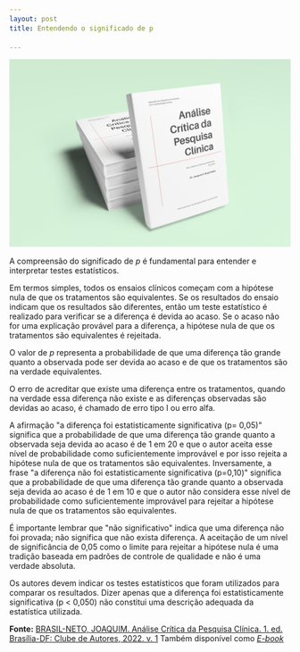 ```yaml
---
layout: post
title: Entendendo o significado de p

---
```

![ ](/images/mockup.png)



A compreensão do significado de *p* é fundamental para entender e interpretar testes estatísticos. 

Em termos simples, todos os ensaios clínicos começam com a hipótese nula de que os tratamentos são equivalentes. Se os resultados do ensaio indicam que os resultados são diferentes, então um teste estatístico é realizado para verificar se a diferença é devida ao acaso. Se o acaso não for uma explicação provável para a diferença, a hipótese nula de que os tratamentos são equivalentes é rejeitada. 

O valor de *p* representa a probabilidade de que uma diferença tão grande quanto a observada pode ser devida ao acaso e de que os tratamentos são na verdade equivalentes. 

O erro de acreditar que existe uma diferença entre os tratamentos, quando na verdade essa diferença não existe e as diferenças observadas são devidas ao acaso, é chamado de erro tipo I ou erro alfa. 

A afirmação "a diferença foi estatisticamente significativa (p= 0,05)" significa que a probabilidade de que uma diferença tão grande quanto a observada seja devida ao acaso é de 1 em 20 e que o autor aceita esse nível de probabilidade como suficientemente improvável e por isso rejeita a hipótese nula de que os tratamentos são equivalentes. Inversamente, a frase "a diferença não foi estatisticamente significativa (p=0,10)" significa que a probabilidade de que uma diferença tão grande quanto a observada seja devida ao acaso é de 1 em 10 e que o autor não considera esse nível de probabilidade como suficientemente improvável para rejeitar a hipótese nula de que os tratamentos são equivalentes. 

É importante lembrar que "não significativo" indica que uma diferença não foi provada; não significa que não exista diferença. A aceitação de um nível de significância de 0,05 como o limite para rejeitar a hipótese nula é uma tradição baseada em padrões de controle de qualidade e não é uma verdade absoluta.

 Os autores devem indicar os testes estatísticos que foram utilizados para comparar os resultados. Dizer apenas que a diferença foi estatisticamente significativa (p < 0,050) não constitui uma descrição adequada da estatística utilizada.

**Fonte:** [BRASIL-NETO, JOAQUIM. Análise Crítica da Pesquisa Clínica. 1. ed. Brasília-DF: Clube de Autores, 2022. v. 1](https://clubedeautores.com.br/livro/analise-critica-da-pesquisa-clinica) Também disponível como [*E-book*](https://www.amazon.com.br/An%C3%A1lise-Cr%C3%ADtica-Pesquisa-Cl%C3%ADnica-profissionais-ebook/dp/B0BWWVZF1T/ref=sr_1_2?__mk_pt_BR=%C3%85M%C3%85%C5%BD%C3%95%C3%91&crid=4JGSXAU9MBP9&dib=eyJ2IjoiMSJ9.xurOcmQUAhRTzZPhr1-eSoUGbG0RkeIaOVEfOc9EpA4467ma9XV98tedzIKxKLtFO-f8C7C0SR02t7GMPqqqUobHyIo87e-LAoCty7YD2_Cy0oVnKJKCs7Vp_KLPMXav-2-VUro8IJYY-tybpjIaS-I2IdVggINUrfnzjCZORac7ziHo-vmijtR3epPunhKmqu8JfRnVD9iBWRT30NDiIZUJ7j7u8Zu2vybY5ljNiHdn2Xpbidh9meEOk2rgjXFky2ew4sB6PwFdnU8llVCvhv_yALWPCbHuMHSITmCgbZI.QTdJz3Q3HC2tkUsTOPP-j0_BfpTjEBZId7q-WdMqYVk&dib_tag=se&keywords=an%C3%A1lise+cr%C3%ADtica+da+pesquisa+cl%C3%ADnica&qid=1729942627&sprefix=an%C3%A1lise+cr%C3%ADtica+da+pesquisa+cl%C3%ADnica%2Caps%2C213&sr=8-2)
 


